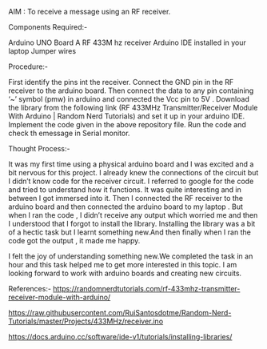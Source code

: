 AIM : To receive a message using an RF receiver.

Components Required:-

Arduino UNO Board
A RF 433M hz  receiver
Arduino IDE installed in your laptop
Jumper wires

Procedure:-

First identify the pins int the receiver.
Connect the GND pin in the RF receiver to the arduino board. Then connect the data to any pin containing ‘~’ symbol (pmw) in arduino and connected the Vcc pin to 5V .
Download the library from the following link (RF 433MHz Transmitter/Receiver Module With Arduino | Random Nerd Tutorials) and set it up in your arduino IDE.
Implement the code given in the above repository file.
Run the code and check th emessage in Serial monitor.

Thought Process:-
  
It was my first time using a physical arduino board and I was excited and a bit nervous  for this project.
I already knew the connections of the circuit but I didn’t  know code for the receiver circuit. 
I referred to google for the code and tried to understand how it functions. It was quite interesting and in between I got immersed into it. 
Then I connected the RF receiver to the arduino board and then connected the arduino board to my laptop .
But when I ran the code , I didn’t receive any output which worried me and then I understood that I forgot to install the library. 
Installing the library was a bit of a hectic task but I learnt something new.And then finally when I ran the code got the output , it made me happy.

I felt the joy of understanding something new.We completed the task in an hour and this task helped me to get more interested in this topic.
I am looking forward to work with arduino boards and creating new circuits.

References:-
https://randomnerdtutorials.com/rf-433mhz-transmitter-receiver-module-with-arduino/

https://raw.githubusercontent.com/RuiSantosdotme/Random-Nerd-Tutorials/master/Projects/433MHz/receiver.ino

https://docs.arduino.cc/software/ide-v1/tutorials/installing-libraries/
